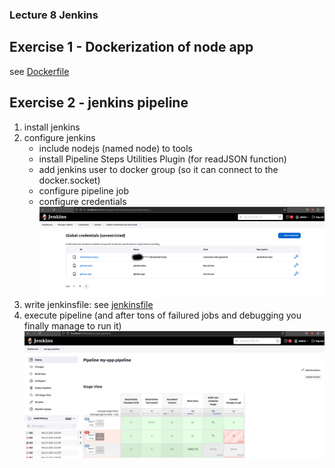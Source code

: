 ### Lecture 8 Jenkins

## Exercise 1 - Dockerization of node app
see [Dockerfile](Dockerfile)

## Exercise 2 - jenkins pipeline
1. install jenkins
2. configure jenkins
    * include nodejs (named node) to tools
    * install Pipeline Steps Utilities Plugin (for readJSON function)
    * add jenkins user to docker group (so it can connect to the docker.socket)
    * configure pipeline job
    * configure credentials
    ![jenkins credentials](img/jenkins_credentials.png)
3. write jenkinsfile:
see [jenkinsfile](jenkinsfile)
4. execute pipeline (and after tons of failured jobs and debugging you finally manage to run it)
![jenkins jobs stats](img/jenkins_job_run_statistics.png)